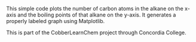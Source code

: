 This simple code plots the number of carbon atoms in the alkane on the x-axis and the boiling points of that alkane on the y-axis. It generates a properly labeled graph using Matplotlib.

This is part of the CobberLearnChem project through Concordia College.
